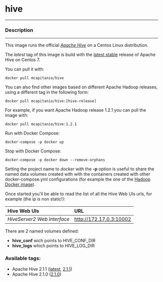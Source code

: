 # **hive**
___

### Description
___

This image runs the official [*Apache Hive*](https://hive.apache.org/) on a Centos Linux distribution.

The *latest* tag of this image is build with the [latest stable](https://hive.apache.org/downloads.html) release of Apache Hive on Centos 7.

You can pull it with:

    docker pull mcapitanio/hive


You can also find other images based on different Apache Hadoop releases, using a different tag in the following form:

    docker pull mcapitanio/hive:[hive-release]


For example, if you want Apache Hadoop release 1.2.1 you can pull the image with:

    docker pull mcapitanio/hive:1.2.1


Run with Docker Compose:

    docker-compose -p docker up

Stop with Docker Compose:

    docker-compose -p docker down --remove-orphans

Setting the project name to *docker* with the **-p** option is useful to share the named data volumes created with with the containers created with other docker-compose.yml configurations (for example the one of the [Hadoop Docker image]((https://hub.docker.com/r/mcapitanio/hadoop/))).

Once started you'll be able to read the list of all the Hive Web UIs urls, for example (the ip is non static!):

| **Hive Web UIs**            |**URL**                             |
|:----------------------------|:-----------------------------------|
| *HiveServer2 Web Interface* | http://172.17.0.3:10002            |


There are 2 named volumes defined:

- **hive_conf** wich points to HIVE_CONF_DIR
- **hive_logs** which points to HIVE_LOG_DIR

### Available tags:

- Apache Hive 2.1.1 ([latest](https://github.com/mcapitanio/docker-hadoop/blob/latest/Dockerfile), [2.1.1](https://github.com/mcapitanio/docker-hive/blob/2.1.1/Dockerfile))
- Apache Hive 2.1.0 ([2.1.0](https://github.com/mcapitanio/docker-hive/blob/2.1.0/Dockerfile))
